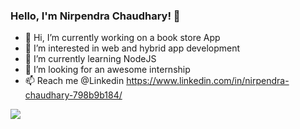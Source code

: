 ### Hello, I'm Nirpendra Chaudhary! 👋 

- 👋 Hi, I’m currently working on a book store App
- 👀 I’m interested in web and hybrid app development
- 🌱 I’m currently learning NodeJS
- 💞️ I’m looking for an awesome internship
- 📫 Reach me @Linkedin https://www.linkedin.com/in/nirpendra-chaudhary-798b9b184/

<img src="https://github-readme-stats.vercel.app/api?username=nirpendra09&&show_icons=true&title_color=ffffff&icon_color=bb2acf&text_color=daf7dc&bg_color=191919">

<!---
Nirpendra09/Nirpendra09 is a ✨ special ✨ repository because its `README.md` (this file) appears on your GitHub profile.
You can click the Preview link to take a look at your changes.
--->
